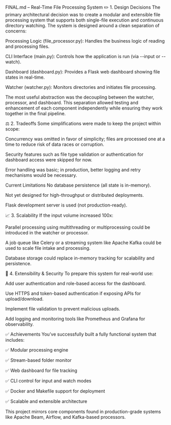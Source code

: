 FINAL.md – Real-Time File Processing System
✏️ 1. Design Decisions
The primary architectural decision was to create a modular and extensible file processing system that supports both single-file execution and continuous directory watching. The system is designed around a clean separation of concerns:

Processing Logic (file_processor.py): Handles the business logic of reading and processing files.

CLI Interface (main.py): Controls how the application is run (via --input or --watch).

Dashboard (dashboard.py): Provides a Flask web dashboard showing file states in real-time.

Watcher (watcher.py): Monitors directories and initiates file processing.

The most useful abstraction was the decoupling between the watcher, processor, and dashboard. This separation allowed testing and enhancement of each component independently while ensuring they work together in the final pipeline.

⚖️ 2. Tradeoffs
Some simplifications were made to keep the project within scope:

Concurrency was omitted in favor of simplicity; files are processed one at a time to reduce risk of data races or corruption.

Security features such as file type validation or authentication for dashboard access were skipped for now.

Error handling was basic; in production, better logging and retry mechanisms would be necessary.

Current Limitations
No database persistence (all state is in-memory).

Not yet designed for high-throughput or distributed deployments.

Flask development server is used (not production-ready).

📈 3. Scalability
If the input volume increased 100x:

Parallel processing using multithreading or multiprocessing could be introduced in the watcher or processor.

A job queue like Celery or a streaming system like Apache Kafka could be used to scale file intake and processing.

Database storage could replace in-memory tracking for scalability and persistence.

🔐 4. Extensibility & Security
To prepare this system for real-world use:

Add user authentication and role-based access for the dashboard.

Use HTTPS and token-based authentication if exposing APIs for upload/download.

Implement file validation to prevent malicious uploads.

Add logging and monitoring tools like Prometheus and Grafana for observability.

✅ Achievements
You’ve successfully built a fully functional system that includes:

✅ Modular processing engine

✅ Stream-based folder monitor

✅ Web dashboard for file tracking

✅ CLI control for input and watch modes

✅ Docker and Makefile support for deployment

✅ Scalable and extensible architecture

This project mirrors core components found in production-grade systems like Apache Beam, Airflow, and Kafka-based processors.